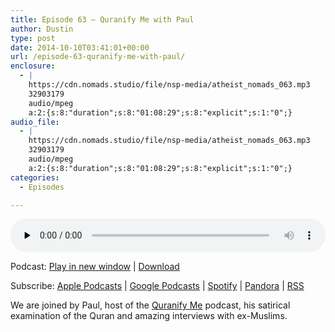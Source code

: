 ```yaml
---
title: Episode 63 – Quranify Me with Paul
author: Dustin
type: post
date: 2014-10-10T03:41:01+00:00
url: /episode-63-quranify-me-with-paul/
enclosure:
  - |
    https://cdn.nomads.studio/file/nsp-media/atheist_nomads_063.mp3
    32903179
    audio/mpeg
    a:2:{s:8:"duration";s:8:"01:08:29";s:8:"explicit";s:1:"0";}
audio_file:
  - |
    https://cdn.nomads.studio/file/nsp-media/atheist_nomads_063.mp3
    32903179
    audio/mpeg
    a:2:{s:8:"duration";s:8:"01:08:29";s:8:"explicit";s:1:"0";}
categories:
  - Episodes

---
```

<div itemscope itemtype="http://schema.org/AudioObject">
  <meta itemprop="name" content="Episode 63 &#8211; Quranify Me with Paul" />
  
  <meta itemprop="uploadDate" content="2014-10-09T21:41:01-06:00" />
  
  <meta itemprop="encodingFormat" content="audio/mpeg" />
  
  <meta itemprop="duration" content="PT1H08M29S" />
  
  <meta itemprop="description" content="We are joined by Paul, host of the Quranify Me podcast, his satirical examination of the Quran and amazing interviews with ex-Muslims." />
  
  <meta itemprop="contentUrl" content="https://dts.podtrac.com/redirect.mp3/cdn.nomads.studio/file/nsp-media/atheist_nomads_063.mp3" />
  
  <meta itemprop="contentSize" content="31.4" />
  </p> 
  
  <div class="powerpress_player" id="powerpress_player_8318">
    <audio class="wp-audio-shortcode" id="audio-5175-62" preload="none" style="width: 100%;" controls="controls"><source type="audio/mpeg" src="https://dts.podtrac.com/redirect.mp3/cdn.nomads.studio/file/nsp-media/atheist_nomads_063.mp3?_=62" /><a href="https://dts.podtrac.com/redirect.mp3/cdn.nomads.studio/file/nsp-media/atheist_nomads_063.mp3">https://dts.podtrac.com/redirect.mp3/cdn.nomads.studio/file/nsp-media/atheist_nomads_063.mp3</a></audio>
  </div>
</div>

<p class="powerpress_links powerpress_links_mp3">
  Podcast: <a href="https://dts.podtrac.com/redirect.mp3/cdn.nomads.studio/file/nsp-media/atheist_nomads_063.mp3" class="powerpress_link_pinw" target="_blank" title="Play in new window" onclick="return powerpress_pinw('https://htotw.com/?powerpress_pinw=5175-podcast');" rel="nofollow">Play in new window</a> | <a href="https://dts.podtrac.com/redirect.mp3/cdn.nomads.studio/file/nsp-media/atheist_nomads_063.mp3" class="powerpress_link_d" title="Download" rel="nofollow" download="atheist_nomads_063.mp3">Download</a>
</p>

<p class="powerpress_links powerpress_subscribe_links">
  Subscribe: <a href="https://podcasts.apple.com/us/podcast/humanists-take-on-the-world/id530050098?mt=2&ls=1" class="powerpress_link_subscribe powerpress_link_subscribe_itunes" target="_blank" title="Subscribe on Apple Podcasts" rel="nofollow">Apple Podcasts</a> | <a href="https://www.google.com/podcasts?feed=aHR0cDovL2F0aGVpc3Rub21hZHMubGlic3luLmNvbS9yc3M%3D" class="powerpress_link_subscribe powerpress_link_subscribe_googleplay" target="_blank" title="Subscribe on Google Podcasts" rel="nofollow">Google Podcasts</a> | <a href="https://open.spotify.com/show/3LzK2xZGike6Tc1GEMtMbr?si=LieN9SNuTpq96smuaUsH8A" class="powerpress_link_subscribe powerpress_link_subscribe_spotify" target="_blank" title="Subscribe on Spotify" rel="nofollow">Spotify</a> | <a href="https://www.pandora.com/podcast/atheist-nomads/PC:10122?corr=62071012&part=ug" class="powerpress_link_subscribe powerpress_link_subscribe_pandora" target="_blank" title="Subscribe on Pandora" rel="nofollow">Pandora</a> | <a href="https://htotw.com/feed/podcast/" class="powerpress_link_subscribe powerpress_link_subscribe_rss" target="_blank" title="Subscribe via RSS" rel="nofollow">RSS</a>
</p>

We are joined by Paul, host of the <a href="http://www.quranifyme.com/" target="_blank" rel="noopener">Quranify Me</a> podcast, his satirical examination of the Quran and amazing interviews with ex-Muslims.